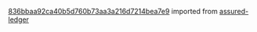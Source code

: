 [836bbaa92ca40b5d760b73aa3a216d7214bea7e9](https://github.com/insolar/assured-ledger/commit/836bbaa92ca40b5d760b73aa3a216d7214bea7e9) imported from [assured-ledger](https://github.com/insolar/assured-ledger)
